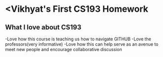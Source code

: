 # <Vikhyat's First CS193 Homework

## What I love about CS193
-Love how this course is teaching us how to navigate GITHUB
-Love the professors(very informative)
-Love how this can help serve as an avenue to meet new people and encourage collaborative discussion
